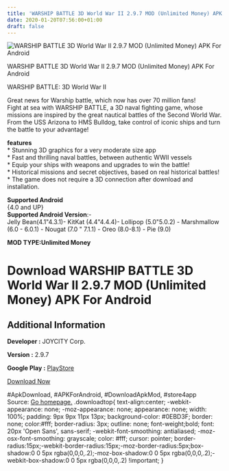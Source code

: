 ```yaml
---
title: 'WARSHIP BATTLE 3D World War II 2.9.7 MOD (Unlimited Money) APK For Android'
date: 2020-01-20T07:56:00+01:00
draft: false
---
```


![WARSHIP BATTLE 3D World War II 2.9.7 MOD (Unlimited Money) APK For Android](https://i1.wp.com/apkhome.net/wp-content/uploads/2020/01/WARSHIP-BATTLE-3D-World-War-II-2.9.7-MOD-Unlimited-Money.png "WARSHIP BATTLE 3D World War II 2.9.7 MOD (Unlimited Money) APK For Android")

  

WARSHIP BATTLE 3D World War II 2.9.7 MOD (Unlimited Money) APK For Android

WARSHIP BATTLE: 3D World War II

Great news for Warship battle, which now has over 70 million fans!  
Fight at sea with WARSHIP BATTLE, a 3D naval fighting game, whose missions are inspired by the great nautical battles of the Second World War.  
From the USS Arizona to HMS Bulldog, take control of iconic ships and turn the battle to your advantage!

**features**  
\* Stunning 3D graphics for a very moderate size app  
\* Fast and thrilling naval battles, between authentic WWII vessels  
\* Equip your ships with weapons and upgrades to win the battle!  
\* Historical missions and secret objectives, based on real historical battles!  
\* The game does not require a 3D connection after download and installation.

**Supported Android**  
{4.0 and UP}  
**Supported Android Version**:-  
Jelly Bean(4.1"4.3.1)- KitKat (4.4"4.4.4)- Lollipop (5.0"5.0.2) - Marshmallow (6.0 - 6.0.1) - Nougat (7.0 " 7.1.1) - Oreo (8.0-8.1) - Pie (9.0)

**MOD TYPE:Unlimited Money**

Download WARSHIP BATTLE 3D World War II 2.9.7 MOD (Unlimited Money) APK For Android
===================================================================================

Additional Information
----------------------

**Developer :** JOYCITY Corp.

**Version :** 2.9.7

**Google Play :** [PlayStore](https://play.google.com/store/apps/details?id=com.joycity.warshipbattle)

  

[Download Now](https://store4app.co/post/warship-battle-3d-world-war-ii-2-9-7-mod-unlimited-money-apk-for-android_1579452045)

  
#ApkDownload, #APKForAndroid, #DownloadApkMod, #store4app  
Source: [Go homepage.](https://store4app.co/post/warship-battle-3d-world-war-ii-2-9-7-mod-unlimited-money-apk-for-android_1579452045) .downloadtop{ text-align:center; -webkit-appearance: none; -moz-appearance: none; appearance: none; width: 100%; padding: 9px 9px 11px 13px; background-color: #0EBD3F; border: none; color:#fff; border-radius: 3px; outline: none; font-weight;bold; font: 20px 'Open Sans', sans-serif; -webkit-font-smoothing: antialiased; -moz-osx-font-smoothing: grayscale; color: #fff; cursor: pointer; border-radius:15px;-webkit-border-radius:15px;-moz-border-radius:5px;box-shadow:0 0 5px rgba(0,0,0,.2);-moz-box-shadow:0 0 5px rgba(0,0,0,.2);-webkit-box-shadow:0 0 5px rgba(0,0,0,.2) !important; }